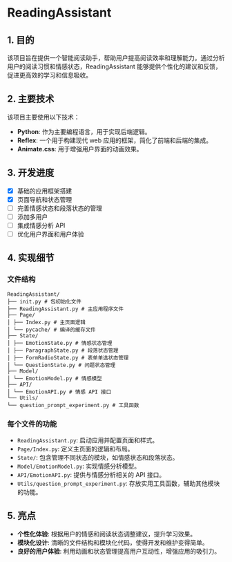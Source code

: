 # ReadingAssistant

## 1. 目的
该项目旨在提供一个智能阅读助手，帮助用户提高阅读效率和理解能力。通过分析用户的阅读习惯和情感状态，ReadingAssistant 能够提供个性化的建议和反馈，促进更高效的学习和信息吸收。

## 2. 主要技术
该项目主要使用以下技术：
- **Python**: 作为主要编程语言，用于实现后端逻辑。
- **Reflex**: 一个用于构建现代 web 应用的框架，简化了前端和后端的集成。
- **Animate.css**: 用于增强用户界面的动画效果。
  
## 3. 开发进度
- [X] 基础的应用框架搭建
- [X] 页面导航和状态管理
- [ ] 完善情感状态和段落状态的管理
- [ ] 添加多用户
- [ ] 集成情感分析 API
- [ ] 优化用户界面和用户体验

## 4. 实现细节
### 文件结构
```text
ReadingAssistant/
├── init.py # 包初始化文件
├── ReadingAssistant.py # 主应用程序文件
├── Page/
│ ├── Index.py # 主页面逻辑
│ └── pycache/ # 编译的缓存文件
├── State/
│ ├── EmotionState.py # 情感状态管理
│ ├── ParagraphState.py # 段落状态管理
│ ├── FormRadioState.py # 表单单选状态管理
│ └── QuestionState.py # 问题状态管理
├── Model/
│ └── EmotionModel.py # 情感模型
├── API/
│ └── EmotionAPI.py # 情感 API 接口
└── Utils/
└── question_prompt_experiment.py # 工具函数
```

### 每个文件的功能
- `ReadingAssistant.py`: 启动应用并配置页面和样式。
- `Page/Index.py`: 定义主页面的逻辑和布局。
- `State/`: 包含管理不同状态的模块，如情感状态和段落状态。
- `Model/EmotionModel.py`: 实现情感分析模型。
- `API/EmotionAPI.py`: 提供与情感分析相关的 API 接口。
- `Utils/question_prompt_experiment.py`: 存放实用工具函数，辅助其他模块的功能。

## 5. 亮点
- **个性化体验**: 根据用户的情感和阅读状态调整建议，提升学习效果。
- **模块化设计**: 清晰的文件结构和模块化代码，使得开发和维护变得简单。
- **良好的用户体验**: 利用动画和状态管理提高用户互动性，增强应用的吸引力。

